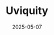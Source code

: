 ---  
layout: startup_page  
title: "Uviquity"  
id: "uviquity.com"  
permalink: "/uviquityuviquity.com05072025/"  
website: "http://www.uviquity.com/"  
funding_round: "Seed"  
funding_amount: "$6.6M"  
investors: "Emerald Development Managers, AgFunder, MANN+HUMMEL"  
about: "Uviquity is a deep tech startup developing chip-scale far-UVC light sources to revolutionize air, food, and water disinfection. Their core technology involves a proprietary photonic integrated circuit that uses blue laser light to create a scalable, single-chip far-UVC solution that can fit on the tip of your finger and can be used in various applications."  
markets: "Healthtech, Agriculture, CleanTech"  
hq: "Raleigh, North Carolina, United States"  
founded_year: "2022"  
linkedin: "https://www.linkedin.com/company/uviquity"  
twitter: ""  
instagram: ""  
facebook: ""  
crunchbase: ""  
pitchbook: "https://pitchbook.com/profiles/company/519811-84"  

date_display: "07-May-2025"  
date: "2025-05-07"

# SEO Optimization  
meta_title: "Uviquity - Seed Funding ($6.6M)"  
meta_description: "Uviquity, Uviquity is a deep tech startup developing chip-scale far-UVC light sources to revolutionize air, food, and water disinfection. Their core technology ..."  
meta_keywords: "Uviquity, Healthtech, Agriculture, CleanTech, Seed funding"  
canonical_url: "https://startup.projectstartups.com/uviquityuviquity.com05072025/"  
---